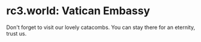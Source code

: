 # rc3.world: Vatican Embassy

Don't forget to visit our lovely catacombs. You can stay there for an eternity, trust us.

